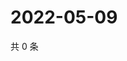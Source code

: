 # 2022-05-09

共 0 条

<!-- BEGIN WEIBO -->
<!-- 最后更新时间 Mon May 09 2022 13:11:05 GMT+0800 (China Standard Time) -->

<!-- END WEIBO -->
